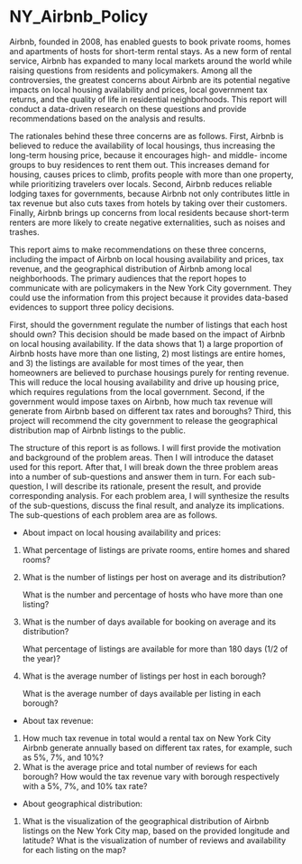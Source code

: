 # NY_Airbnb_Policy

Airbnb, founded in 2008, has enabled guests to book private rooms, homes and apartments of hosts for short-term rental stays. As a new form of rental service, Airbnb has expanded to many local markets around the world while raising questions from residents and policymakers. Among all the controversies, the greatest concerns about Airbnb are its potential negative impacts on local housing availability and prices, local government tax returns, and the quality of life in residential neighborhoods. This report will conduct a data-driven research on these questions and provide recommendations based on the analysis and results.

The rationales behind these three concerns are as follows. First, Airbnb is believed to reduce the availability of local housings, thus increasing the long-term housing price, because it encourages high- and middle- income groups to buy residences to rent them out. This increases demand for housing, causes prices to climb, profits people with more than one property, while prioritizing travelers over locals.  Second, Airbnb reduces reliable lodging taxes for governments, because Airbnb not only contributes little in tax revenue but also cuts taxes from hotels by taking over their customers.  Finally, Airbnb brings up concerns from local residents because short-term renters are more likely to create negative externalities, such as noises and trashes.

This report aims to make recommendations on these three concerns, including the impact of Airbnb on local housing availability and prices, tax revenue, and the geographical distribution of Airbnb among local neighborhoods. The primary audiences that the report hopes to communicate with are policymakers in the New York City government. They could use the information from this project because it provides data-based evidences to support three policy decisions. 

First, should the government regulate the number of listings that each host should own? This decision should be made based on the impact of Airbnb on local housing availability. If the data shows that 1) a large proportion of Airbnb hosts have more than one listing, 2) most listings are entire homes, and 3) the listings are available for most times of the year, then homeowners are believed to purchase housings purely for renting revenue. This will reduce the local housing availability and drive up housing price, which requires regulations from the local government. Second, if the government would impose taxes on Airbnb, how much tax revenue will generate from Airbnb based on different tax rates and boroughs? Third, this project will recommend the city government to release the geographical distribution map of Airbnb listings to the public. 

The structure of this report is as follows. I will first provide the motivation and background of the problem areas. Then I will introduce the dataset used for this report. After that, I will break down the three problem areas into a number of sub-questions and answer them in turn. For each sub-question, I will describe its rationale, present the result, and provide corresponding analysis. For each problem area, I will synthesize the results of the sub-questions, discuss the final result, and analyze its implications. The sub-questions of each problem area are as follows.

- About impact on local housing availability and prices: 
  	 
1. What percentage of listings are private rooms, entire homes and shared rooms?
   	 
2. What is the number of listings per host on average and its distribution? 

    What is the number and percentage of hosts who have more than one listing?
    
3. What is the number of days available for booking on average and its distribution? 

    What percentage of listings are available for more than 180 days (1/2 of the year)?
  
4. What is the average number of listings per host in each borough? 

    What is the average number of days available per listing in each borough?

- About tax revenue:

1. How much tax revenue in total would a rental tax on New York City Airbnb generate annually based on different tax rates, for example, such as 5%, 7%, and 10%?
2. What is the average price and total number of reviews for each borough? How would the tax revenue vary with borough respectively with a 5%, 7%, and 10% tax rate?

- About geographical distribution:

1. What is the visualization of the geographical distribution of Airbnb listings on the New York City map, based on the provided longitude and latitude? What is the visualization of number of reviews and availability for each listing on the map? 
